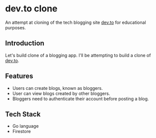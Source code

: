 # dev.to clone
An attempt at cloning of the tech blogging site [dev.to](https://dev.to/) for educational purposes.

## Introduction

Let's build clone of a blogging app. I'll be attempting to build a clone of [dev.to](https://dev.to/).

## Features
- Users can create blogs, known as bloggers.
- User can view blogs created by other bloggers.
- Bloggers need to authenticate their account before posting a blog.

## Tech Stack
- Go language
- Firestore



